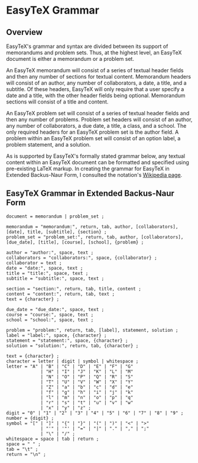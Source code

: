 # EasyTeX Grammar

## Overview

EasyTeX's grammar and syntax are divided between its support of memorandums and problem sets. Thus, at the highest level, an EasyTeX document is either a memorandum or a problem set.

An EasyTeX memorandum will consist of a series of textual header fields and then any number of sections for textual content. Memorandum headers will consist of an author, any number of collaborators, a date, a title, and a subtitle. Of these headers, EasyTeX will only require that a user specify a date and a title, with the other header fields being optional. Memorandum sections will consist of a title and content. 

An EasyTeX problem set will consist of a series of textual header fields and then any number of problems. Problem set headers will consist of an author, any number of collaborators, a due date, a title, a class, and a school. The only required headers for an EasyTeX problem set is the author field. A problem within an EasyTeX problem set will consist of an option label, a problem statement, and a solution.

As is supported by EasyTeX's formally stated grammar below, any textual content within an EasyTeX document can be formatted and specified using pre-existing LaTeX markup. In creating the grammar for EasyTeX in Extended Backus-Naur Form, I consulted the notation's [Wikipedia page](http://en.wikipedia.org/wiki/Extended_Backus%E2%80%93Naur_Form).

## EasyTeX Grammar in Extended Backus-Naur Form

	document = memorandum | problem_set ;

	memorandum = "memorandum:", return, tab, author, [collaborators], [date], title, [subtitle], {section} ;
	problem_set = "problem_set:", return, tab, author, [collaborators], [due_date], [title], [course], [school], {problem} ;

	author = "author:", space, text ;
	collaborators = "collaborators:", space, {collaborator} ;
	collaborator = text ;
	date = "date:", space, text ;
	title = "title:", space, text ; 
	subtitle = "subtitle:", space, text ;

	section = "section:", return, tab, title, content ;
	content = "content:", return, tab, text ;
	text = {character} ;

	due_date = "due_date:", space, text ;
	course = "course:", space, text ;
	school = "school:", space, text ;

	problem = "problem:", return, tab, [label], statement, solution ;
	label = "label:", space, {character} ;
	statement = "statement:", space, {character} ;
	solution = "solution:", return, tab, {character} ;

	text = {character} ;
	character = letter | digit | symbol | whitespace ;
	letter = "A" | "B" | "C" | "D" | "E" | "F" | "G"
	       		 | "H" | "I" | "J" | "K" | "L" | "M" 
	       		 | "N" | "O" | "P" | "Q" | "R" | "S" 
	       		 | "T" | "U" | "V" | "W" | "X" | "Y" 
	       		 | "Z" | "a" | "b" | "c" | "d" | "e"
	       		 | "f" | "g" | "h" | "i" | "j" | "k"
	       		 | "l" | "m" | "n" | "o" | "p" | "q"
	       		 | "r" | "s" | "t" | "u" | "v" | "w"
	       		 | "x" | "y" | "z" ;
	digit = "0" | "1" | "2" | "3" | "4" | "5" | "6" | "7" | "8" | "9" ;
	number = {digit} ;
	symbol = "[" | "]" | "{" | "}" | "(" | ")" | "<" | ">"
	       		 | "'" | '"' | "=" | "|" | "." | "," | ";" 
	       		 | "\" | "/" ;
	whitespace = space | tab | return ;
	space = " " ;
	tab = "\t" ;
	return = "\n" ;
